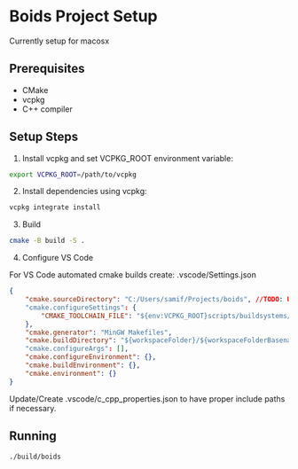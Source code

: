 # Boids Project Setup

Currently setup for macosx

## Prerequisites
- CMake
- vcpkg
- C++ compiler

## Setup Steps

1. Install vcpkg and set VCPKG_ROOT environment variable:
```bash
export VCPKG_ROOT=/path/to/vcpkg
```

2. Install dependencies using vcpkg:
```bash
vcpkg integrate install
```
3. Build 
```bash
cmake -B build -S .
```
4. Configure VS Code

For VS Code automated cmake builds create: .vscode/Settings.json
```json
{
    "cmake.sourceDirectory": "C:/Users/samif/Projects/boids", //TODO: Update source directory
    "cmake.configureSettings": {
        "CMAKE_TOOLCHAIN_FILE": "${env:VCPKG_ROOT}scripts/buildsystems/vcpkg.cmake"
    },
    "cmake.generator": "MinGW Makefiles",
    "cmake.buildDirectory": "${workspaceFolder}/${workspaceFolderBasename}/build", //TODO: Update if you have don't have a parent folder for your project.
    "cmake.configureArgs": [],
    "cmake.configureEnvironment": {},
    "cmake.buildEnvironment": {},
    "cmake.environment": {}
}
```

Update/Create .vscode/c_cpp_properties.json to have proper include paths if necessary.

## Running 

```bash
./build/boids
```
